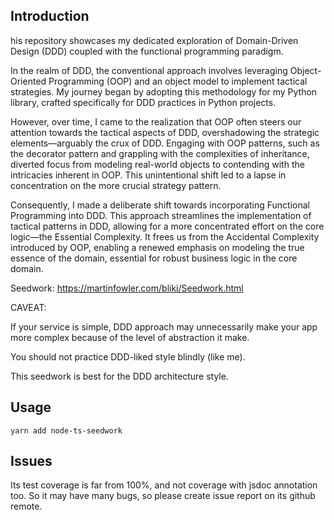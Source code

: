 ## Introduction

his repository showcases my dedicated exploration of Domain-Driven Design (DDD) coupled with the functional programming paradigm.

In the realm of DDD, the conventional approach involves leveraging Object-Oriented Programming (OOP) and an object model to implement tactical strategies. My journey began by adopting this methodology for my Python library, crafted specifically for DDD practices in Python projects.

However, over time, I came to the realization that OOP often steers our attention towards the tactical aspects of DDD, overshadowing the strategic elements—arguably the crux of DDD. Engaging with OOP patterns, such as the decorator pattern and grappling with the complexities of inheritance, diverted focus from modeling real-world objects to contending with the intricacies inherent in OOP. This unintentional shift led to a lapse in concentration on the more crucial strategy pattern.

Consequently, I made a deliberate shift towards incorporating Functional Programming into DDD. This approach streamlines the implementation of tactical patterns in DDD, allowing for a more concentrated effort on the core logic—the Essential Complexity. It frees us from the Accidental Complexity introduced by OOP, enabling a renewed emphasis on modeling the true essence of the domain, essential for robust business logic in the core domain.

Seedwork: https://martinfowler.com/bliki/Seedwork.html

CAVEAT: 

If your service is simple, DDD approach may unnecessarily make 
your app more complex because of the level of abstraction it make.

You should not practice DDD-liked style blindly (like me).

This seedwork is best for the DDD architecture style.

## Usage

```
yarn add node-ts-seedwork
```

## Issues

Its test coverage is far from 100%, and not coverage with jsdoc annotation too. 
So it may have many bugs, so please create issue report on its github remote.

